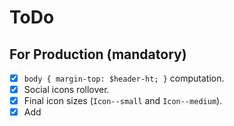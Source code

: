 # ToDo

## For Production (mandatory)

- [x] `body { margin-top: $header-ht; }` computation.
- [x] Social icons rollover.
- [x] Final icon sizes (`Icon--small` and `Icon--medium`).
- [x] Add <title> attr. to `.svg` files.
- [x] Refactor `.header` according to layout rules.
- [x] Remove minima theme styles (CSS).
- [x] Remove none used font faces (if any).
- [x] Replace `.icon--small` and `.icon--large` icons and sizes (take a look at `_icons.scss`).
- [x] Mobile styles (responsive).
- [x] Clean up none-used CSS (commented code).
- [x] Minify, uglify, unify CSS files.
- [ ] Create hamburger menu (mobile), and behaviour (JS).
- [ ] Add `is-active` class to menu items: https://help.shopify.com/themes/liquid/filters/html-filters#script_tag
- [ ] Add `is-opaque` class to `header__nav`, when scroll > 0.
- [ ] Animate scroll towards category point (JS).
- [ ] Create new admin user (Rut): https://fricandorostisseria.admin.datocms.com/admin/users

## Bugs

- [ ] Solve `.heading-sub-category` background image issue. Try single image
  with `background-size: contain` and truncate text (single line).
- [ ] "Llámanos" is not visible in "call-us.png", because is white text over
  white background (small devices only).

## Improvements (optional)

- [ ] Minify, uglify, unify JS files: https://github.com/matthodan/jekyll-asset-pipeline
- [ ] Replace jQuery for Vanilla JS code.
- [ ] Remove minima theme: https://jekyllrb.com/docs/themes/#converting-gem-based-themes-to-regular-themes
- [ ] Change default locale from EN to ES.
- [ ] Move collections to specific folder: https://jekyllrb.com/docs/collections/
- [ ] Autoprefixer.
- [ ] Remove vendor-prefixes from `@mixin gradient-vertical` (if necessary).
- [ ] Check printed version.
- [ ] 404 page styles.
